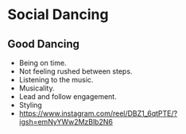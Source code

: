 # Social Dancing

## Good Dancing

- Being on time.
- Not feeling rushed between steps.
- Listening to the music.
- Musicality.
- Lead and follow engagement.
- Styling
- https://www.instagram.com/reel/DBZ1_6qtPTE/?igsh=emNyYWw2MzBlb2N6
